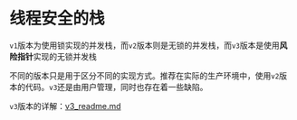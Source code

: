 # 线程安全的栈



`v1`版本为使用锁实现的并发栈，而`v2`版本则是无锁的并发栈，而`v3`版本是使用**风险指针**实现的无锁并发栈

不同的版本只是用于区分不同的实现方式。推荐在实际的生产环境中，使用`v2`版本的代码。`v3`还是由用户管理，同时也存在着一些缺陷。

`v3`版本的详解：[v3_readme.md](v3_readme.md)

